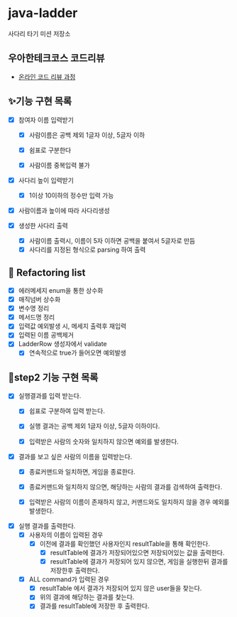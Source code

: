 # java-ladder

사다리 타기 미션 저장소

## 우아한테크코스 코드리뷰

- [온라인 코드 리뷰 과정](https://github.com/woowacourse/woowacourse-docs/blob/master/maincourse/README.md)

## ✨기능 구현 목록

- [x] 참여자 이름 입력받기
    - [x] 사람이름은 공백 제외 1글자 이상, 5글자 이하
    - [x] 쉼표로 구분한다
    - [x] 사람이름 중복입력 불가


- [x] 사다리 높이 입력받기
    - [x] 1이상 10이하의 정수만 입력 가능


- [x] 사람이름과 높이에 따라 사다리생성

- [x] 생성한 사다리 출력
    - [x] 사람이름 출력시, 이름이 5자 이하면 공백을 붙여서 5글자로 만듬
    - [x] 사다리를 지정된 형식으로 parsing 하여 출력

## 🎉 Refactoring list

- [x] 에러메세지 enum을 통한 상수화
- [x] 매직넘버 상수화
- [x] 변수명 정리
- [x] 메서드명 정리
- [x] 입력값 예외발생 시, 메세지 출력후 재입력
- [x] 입력된 이름 공백제거
- [x] LadderRow 생성자에서 validate
    - [x] 연속적으로 true가 들어오면 예외발생

## 🚀step2 기능 구현 목록

- [x] 실행결과를 입력 받는다.
    - [x] 쉽표로 구분하여 입력 받는다.
    - [x] 실행 결과는 공백 제외 1글자 이상, 5글자 이하이다.
    - [x] 입력받은 사람의 숫자와 일치하지 않으면 예외를 발생한다.
  
  
- [x] 결과를 보고 싶은 사람의 이름을 입력받는다.
    - [x] 종료커맨드와 일치하면, 게임을 종료한다.
    - [x] 종료커맨드와 일치하지 않으면, 해당하는 사람의 결과를 검색하여 출력한다.
    - [x] 입력받은 사람의 이름이 존재하지 않고, 커맨드와도 일치하지 않을 경우 예외를 발생한다.

  
- [x] 실행 결과를 출력한다.
    - [x] 사용자의 이름이 입력된 경우
        - [x] 이전에 결과를 확인했던 사용자인지 resultTable을 통해 확인한다.
            - [x] resultTable에 결과가 저장되어있으면 저장되어있는 값을 출력한다.
            - [x] resultTable에 결과가 저장되어 있지 않으면, 게임을 실행한뒤 결과를 저장한후 출력한다.
    - [x] ALL command가 입력된 경우
        - [x] resultTable 에서 결과가 저장되어 있지 않은 user들을 찾는다.
        - [x] 위의 결과에 해당하는 결과를 찾는다.
        - [x] 결과를 resultTable에 저장한 후 출력한다.
